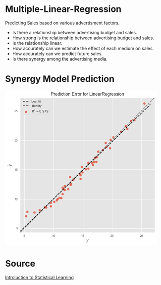 # Multiple-Linear-Regression
Predicting Sales based on various advertisment factors.

* Is there a relationship between advertising budget and sales.
* How strong is the relationship between advertising budget and sales.
* Is the relationship linear.
* How accurately can we estimate the effect of each medium on sales.
* How accurately can we predict future sales.
* Is there synergy among the advertising media.


# Synergy Model Prediction
![](Data/Model%20Fit.png)

# Source 
[Introluction to Statistical Learning](https://www.kaggle.com/ishaanv/ISLR-Auto)
